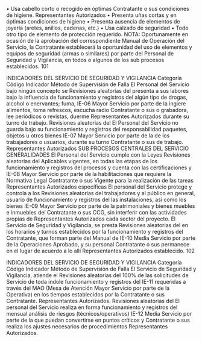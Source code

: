 • Usa cabello corto o recogido en óptimas
Contratante o sus
condiciones de higiene.
Representantes Autorizados
• Presenta uñas cortas y en óptimas
condiciones de higiene
• Presenta ausencia de elementos de joyería
(aretes, anillos, cadenas, etc.)
• Usa calzado de seguridad
• Todo otro tipo de elemento de protección
requerido.
NOTA: Oportunamente en ocasión de la
aprobación del correspondiente Manual de
Operación del Servicio, la Contratante
establecerá la oportunidad del uso de elementos
y equipos de seguridad (armas o similares) por
parte del Personal de Seguridad y Vigilancia, en
todos o algunos de los sub procesos
establecidos.
101

INDICADORES DEL SERVICIO DE SEGURIDAD Y VIGILANCIA
Categoría
Código Indicador Método de Supervisión
de Falla
El Personal del Servicio bajo ningún concepto se
Revisiones aleatorias del
presenta a sus labores bajo la influencia de
funcionamiento y registros del
algún tipo de drogas, alcohol o enervantes; fuma,
IE-06 Mayor Servicio por parte de la
ingiere alimentos, toma refrescos, escucha radio
Contratante o sus
o grabadora, lee periódicos o revistas, duerme
Representantes Autorizados
durante su turno de trabajo.
Revisiones aleatorias del
El Personal del Servicio no guarda bajo su
funcionamiento y registros del
responsabilidad paquetes, objetos u otros bienes
IE-07 Mayor Servicio por parte de la
de los trabajadores o usuarios, durante su turno
Contratante o sus
de trabajo.
Representantes Autorizados
SUB PROCESOS CENTRALES DEL SERVICIO
GENERALIDADES
El Personal del Servicio cumple con la Leyes
Revisiones aleatorias del
Aplicables vigentes, en todas las etapas de los
funcionamiento y registros del
procesos y cuenta con las certificaciones y
IE-08 Mayor Servicio por parte de la
habilitaciones que requiere la Normativa Legal
Contratante o sus
Vigente para la realización de las tareas
Representantes Autorizados
específicas
El personal del Servicio protege y controla a los
Revisiones aleatorias del
trabajadores y al público en general, usuario de
funcionamiento y registros del
las instalaciones, así como los bienes
IE-09 Mayor Servicio por parte de la
patrimoniales y bienes muebles e inmuebles del
Contratante o sus
CCG, sin interferir con las actividades propias de
Representantes Autorizados
cada sector del proyecto.
El Servicio de Seguridad y Vigilancia, se presta
Revisiones aleatorias del
en los horarios y turnos establecidos por la
funcionamiento y registros del
Contratante, que forman parte del Manual de
IE-10 Media Servicio por parte de la
Operaciones Aprobado, y su personal
Contratante o sus
permanece en el lugar de acuerdo a lo allí
Representantes Autorizados
establecido.
102

INDICADORES DEL SERVICIO DE SEGURIDAD Y VIGILANCIA
Categoría
Código Indicador Método de Supervisión
de Falla
El Servicio de Seguridad y Vigilancia, atiende el Revisiones aleatorias del
100% de las solicitudes de Servicio de toda índole funcionamiento y registros del
IE-11 requeridas a través del MAO (Mesa de Atención Mayor Servicio por parte de la
Operativa) en los tiempos establecidos por la Contratante o sus
Contratante. Representantes Autorizados.
Revisiones aleatorias del
El personal del Servicio realiza en forma
funcionamiento y registros del
mensual análisis de riesgos (técnicos/operativos)
IE-12 Media Servicio por parte de la
que puedan convertirse en puntos críticos y
Contratante o sus
realiza los ajustes necesarios de procedimientos
Representantes Autorizados.
